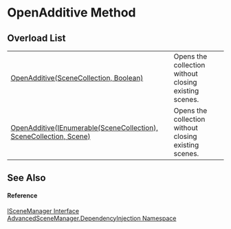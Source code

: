 # OpenAdditive Method


## Overload List
<table>
<tr>
<td><a href="M_AdvancedSceneManager_DependencyInjection_ISceneManager_OpenAdditive">OpenAdditive(SceneCollection, Boolean)</a></td>
<td>Opens the collection without closing existing scenes.</td></tr>
<tr>
<td><a href="M_AdvancedSceneManager_DependencyInjection_ISceneManager_OpenAdditive_1">OpenAdditive(IEnumerable(SceneCollection), SceneCollection, Scene)</a></td>
<td>Opens the collection without closing existing scenes.</td></tr>
</table>

## See Also


#### Reference
<a href="T_AdvancedSceneManager_DependencyInjection_ISceneManager">ISceneManager Interface</a>  
<a href="N_AdvancedSceneManager_DependencyInjection">AdvancedSceneManager.DependencyInjection Namespace</a>  
